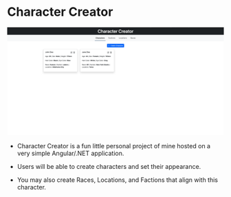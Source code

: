 # Character Creator

![](assets/home-page.png)

* Character Creator is a fun little personal project of mine hosted on a very simple Angular/.NET application.

* Users will be able to create characters and set their appearance.

* You may also create Races, Locations, and Factions that align with this character.